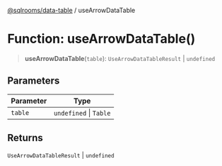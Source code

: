 [@sqlrooms/data-table](../globals.md) / useArrowDataTable

# Function: useArrowDataTable()

> **useArrowDataTable**(`table`): `UseArrowDataTableResult` \| `undefined`

## Parameters

| Parameter | Type |
| ------ | ------ |
| `table` | `undefined` \| `Table` |

## Returns

`UseArrowDataTableResult` \| `undefined`

